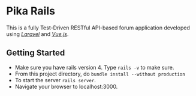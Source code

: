Pika Rails
==========

This is a fully Test-Driven RESTful API-based forum application developed using [*Laravel*](https://laravel.com/) and [*Vue.js*](https://vuejs.org/).


## Getting Started
- Make sure you have rails version 4. Type `rails -v` to make sure.
- From this project directory, do `bundle install --without production`
- To start the server `rails server`.
- Navigate your browser to localhost:3000.
